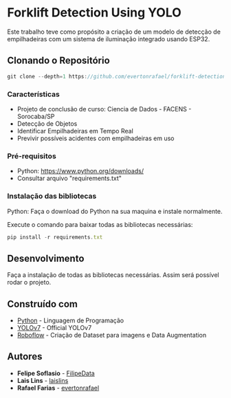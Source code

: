 # Forklift Detection Using YOLO

Este trabalho teve como propósito a criação de um modelo de detecção de empilhadeiras com um sistema de iluminação integrado usando ESP32.

## Clonando o Repositório

```javascript
git clone --depth=1 https://github.com/evertonrafael/forklift-detection-using-yolo
```

### Características

- Projeto de conclusão de curso: Ciencia de Dados - FACENS - Sorocaba/SP
- Detecção de Objetos
- Identificar Empilhadeiras em Tempo Real
- Previvir possíveis acidentes com empilhadeiras em uso

### Pré-requisitos

- Python: https://www.python.org/downloads/
- Consultar arquivo "requirements.txt"


### Instalação das bibliotecas
Python: Faça o download do Python na sua maquina e instale normalmente.

Execute o comando para baixar todas as bibliotecas necessárias:
```javascript
pip install -r requirements.txt
```

## Desenvolvimento

Faça a instalação de todas as bibliotecas necessárias. Assim será possível rodar o projeto.

## Construído com

- [Python](https://www.python.org/) - Linguagem de Programação
- [YOLOv7](https://github.com/WongKinYiu/yolov7) - Official YOLOv7
- [Roboflow](https://roboflow.com/) - Criação de Dataset para imagens e Data Augmentation

## Autores

- **Felipe Soflasio** - [FilipeData](https://github.com/FilipeData)
- **Lais Lins** - [laislins](https://github.com/laislins)
- **Rafael Farias** - [evertonrafael](https://github.com/evertonrafael)